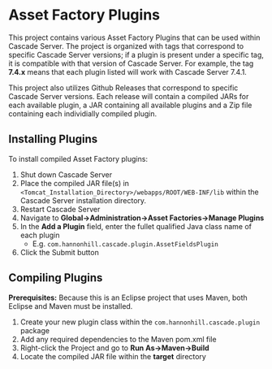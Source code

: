 Asset Factory Plugins
===============

This project contains various Asset Factory Plugins that can be used within Cascade Server. The project is organized with tags that correspond to specific Cascade Server versions; if a plugin is present under a specific tag, it is compatible with that version of Cascade Server. For example, the tag **7.4.x** means that each plugin listed will work with Cascade Server 7.4.1.

This project also utilizes Github Releases that correspond to specific Cascade Server versions. Each release will contain a compiled JARs for each available plugin, a JAR containing all available plugins and a Zip file containing each individially compiled plugin.

Installing Plugins
---------------

To install compiled Asset Factory plugins:

1. Shut down Cascade Server
2. Place the compiled JAR file(s) in `<Tomcat_Installation_Directory>/webapps/ROOT/WEB-INF/lib` within the Cascade Server installation directory.
3. Restart Cascade Server
4. Navigate to **Global->Administration->Asset Factories->Manage Plugins**
5. In the **Add a Plugin** field, enter the fullet qualified Java class name of each plugin
    - E.g. `com.hannonhill.cascade.plugin.AssetFieldsPlugin`
6. Click the Submit button

Compiling Plugins
---------------

**Prerequisites:** Because this is an Eclipse project that uses Maven, both Eclipse and Maven must be installed.

1. Create your new plugin class within the `com.hannonhill.cascade.plugin` package
2. Add any required dependencies to the Maven pom.xml file
3. Right-click the Project and go to **Run As->Maven->Build**
4. Locate the compiled JAR file within the **target** directory